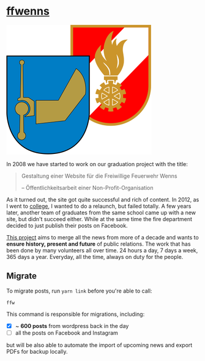 # [ffwenns](https://ffwenns.app)

![](./public/images/feuerwehr-wenns.svg)

In 2008 we have started to work on our graduation project with the title:

> Gestaltung einer Website für die Freiwillige Feuerwehr Wenns
>
> – Öffentlichkeitsarbeit einer Non-Profit-Organisation

As it turned out, the site got quite successful and rich of content. In 2012, as I went to [college](https://it-kolleg-imst.at), I wanted to do a relaunch, but failed totally. A few years later, another team of graduates from the same school came up with a new site, but didn't succeed either. While at the same time the fire department decided to just publish their posts on Facebook.

[This project](https://ffwenns.app) aims to merge all the news from more of a decade and wants to **ensure history, present and future** of public relations. The work that has been done by many volunteers all over time. 24 hours a day, 7 days a week, 365 days a year. Everyday, all the time, always on duty for the people.

## Migrate

To migrate posts, run `yarn link` before you're able to call:

```
ffw
```

This command is responsible for migrations, including:

- [x] ~ **600 posts** from wordpress back in the day
- [ ] all the posts on Facebook and Instagram

but will be also able to automate the import of upcoming news and export PDFs for backup locally.

